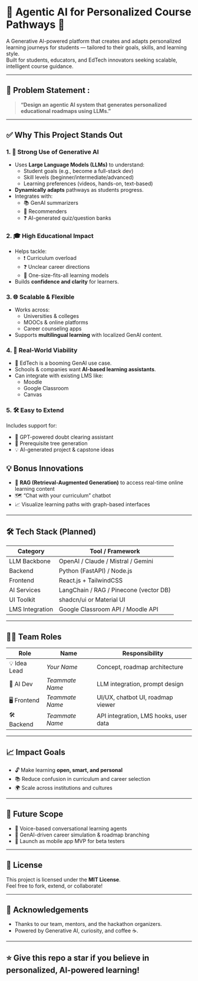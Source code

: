 # 🧠 Agentic AI for Personalized Course Pathways 🚀

A Generative AI-powered platform that creates and adapts personalized learning journeys for students — tailored to their goals, skills, and learning style.  
Built for students, educators, and EdTech innovators seeking scalable, intelligent course guidance.

---

## 🎯 Problem Statement :

> **“Design an agentic AI system that generates personalized educational roadmaps using LLMs.”**

---

## ✅ Why This Project Stands Out

### 1. 🤖 Strong Use of Generative AI
- Uses **Large Language Models (LLMs)** to understand:
  - Student goals (e.g., become a full-stack dev)
  - Skill levels (beginner/intermediate/advanced)
  - Learning preferences (videos, hands-on, text-based)
- **Dynamically adapts** pathways as students progress.
- Integrates with:
  - 📚 GenAI summarizers
  - 📌 Recommenders
  - ❓ AI-generated quiz/question banks

### 2. 🎓 High Educational Impact
- Helps tackle:
  - ❗ Curriculum overload
  - ❓ Unclear career directions
  - 🧩 One-size-fits-all learning models
- Builds **confidence and clarity** for learners.

### 3. 🌐 Scalable & Flexible
- Works across:
  - Universities & colleges
  - MOOCs & online platforms
  - Career counseling apps
- Supports **multilingual learning** with localized GenAI content.

### 4. 🧪 Real-World Viability
- 🎯 EdTech is a booming GenAI use case.
- Schools & companies want **AI-based learning assistants**.
- Can integrate with existing LMS like:
  - Moodle
  - Google Classroom
  - Canvas

### 5. 🛠️ Easy to Extend
Includes support for:
- 🤖 GPT-powered doubt clearing assistant
- 🧩 Prerequisite tree generation
- 💡 AI-generated project & capstone ideas

## 💡 Bonus Innovations

- 🧠 **RAG (Retrieval-Augmented Generation)** to access real-time online learning content
- 🗺️ “Chat with your curriculum” chatbot
- 📈 Visualize learning paths with graph-based interfaces

---

## 🛠️ Tech Stack (Planned)

| Category        | Tool / Framework                      |
|----------------|----------------------------------------|
| LLM Backbone    | OpenAI / Claude / Mistral / Gemini     |
| Backend         | Python (FastAPI) / Node.js             |
| Frontend        | React.js + TailwindCSS                 |
| AI Services     | LangChain / RAG / Pinecone (vector DB) |
| UI Toolkit      | shadcn/ui or Material UI               |
| LMS Integration | Google Classroom API / Moodle API      |

---

## 🧑‍💻 Team Roles

| Role         | Name             | Responsibility                          |
|--------------|------------------|------------------------------------------|
| 💡 Idea Lead | *Your Name*       | Concept, roadmap architecture            |
| 🤖 AI Dev    | *Teammate Name*   | LLM integration, prompt design           |
| 🖥️ Frontend  | *Teammate Name*   | UI/UX, chatbot UI, roadmap viewer        |
| 🛠️ Backend   | *Teammate Name*   | API integration, LMS hooks, user data    |

---

## 📈 Impact Goals

- 🔓 Make learning **open, smart, and personal**
- 📚 Reduce confusion in curriculum and career selection
- 🌍 Scale across institutions and cultures

---

## 🔮 Future Scope

- 🎤 Voice-based conversational learning agents
- 🧬 GenAI-driven career simulation & roadmap branching
- 📱 Launch as mobile app MVP for beta testers

---

## 📎 License

This project is licensed under the **MIT License**.  
Feel free to fork, extend, or collaborate!

---

## 🙌 Acknowledgements

- Thanks to our team, mentors, and the hackathon organizers.
- Powered by Generative AI, curiosity, and coffee ☕.

---

## ⭐ Give this repo a star if you believe in personalized, AI-powered learning!

